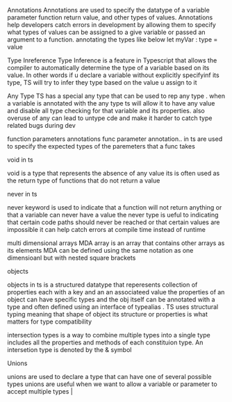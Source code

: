 Annotations
Annotations are used to specify the datatype of a variable parameter function return value, and other types of values. Annotations help developers catch errors in development by allowing them to specify what types of values can be assigned to a give variable or passed an argument to a function.
annotating the types like below
let myVar : type = value 

Type Inreference
Type Inference is a feature in Typescript that allows the compiler to automatically determine the type of a variable based on its value. In other words if u declare a variable without explicitly specifyinf its type, TS will try to infer they type based on the value u assign to it

Any Type
TS has a special any type that can be used to rep any type . when a variable is annotated with the any type ts will allow it to have any value and disable all type checking for that variable and its properties. also overuse of any can lead to untype cde and make it harder to catch type related bugs during dev

function parameters annotations
func parameter annotation.. in ts are used to specify the expected types of the paremeters that a func takes 

void in ts

void is a type that represents the absence of any value its is often used as the return type of functions that do not return a value

never in ts

never keyword is used to indicate that a function will not return anything or that a variable can never have a value the never type is ueful to indicating that certain code paths should never be reached or that certain values are impossible it can help catch errors at compile time instead of runtime

multi dimensional arrays
MDA array is an array that contains other arrays as its elements MDA can be defined using the same notation as one dimensioanl but with nested square brackets

objects 

objects in ts is a structured datatype that reperesents collection of properties each with a key and an an associateed value the properties of an object can have specific types and the obj itself can be annotated with a type and often defined using an interface of typealias . TS uses structural typing meaning that shape of object its structure or properties is what matters for type compatibility

intersection types is a way to combine multiple types into a single type includes all the properties and methods of each constituion type. An intersetion type is denoted by the & symbol

Unions

unions are used to declare a  type that can have one of several possible types unions are useful when we want to allow a variable or parameter to accept multiple types |